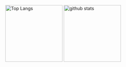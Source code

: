 <p align="left"> 
  <img alt="Top Langs" height="180px" src="https://github-readme-stats.vercel.app/api/top-langs/?username=yuya-okada527&layout=compact&count_private=true&show_icons=true&langs_count=8&hide=html,jupyter%20notebook" />
  <img alt="github stats" height="180px" src="https://github-readme-stats.vercel.app/api?username=yuya-okada527&count_private=true&show_icons=true" />
</p>
